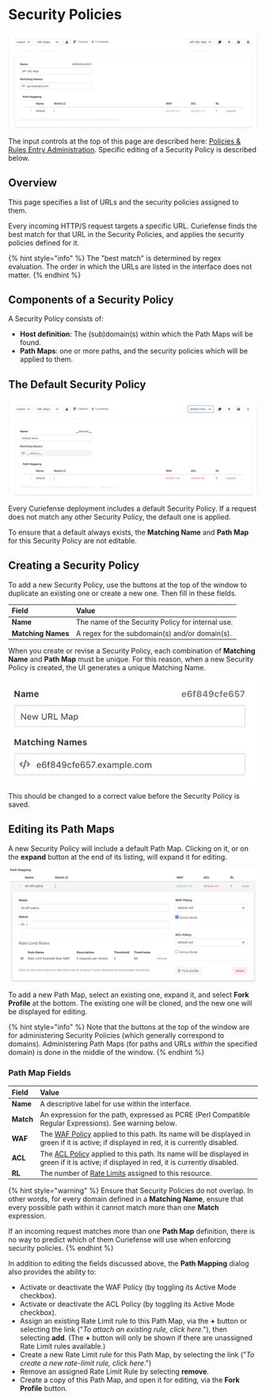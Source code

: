# Security Policies

![](../../.gitbook/assets/url-maps-initial.png)

The input controls at the top of this page are described here: [Policies & Rules Entry Administration](./#entry-administration). Specific editing of a Security Policy is described below.

## Overview

This page specifies a list of URLs and the security policies assigned to them.

Every incoming HTTP/S request targets a specific URL. Curiefense finds the best match for that URL in the Security Policies, and applies the security policies defined for it.

{% hint style="info" %}
The "best match" is determined by regex evaluation. The order in which the URLs are listed in the interface does not matter.
{% endhint %}

## Components of a Security Policy

A Security Policy consists of:

* **Host definition**: The \(sub\)domain\(s\) within which the Path Maps will be found.
* **Path Maps**: one or more paths, and the security policies which will be applied to them.

## The Default Security Policy

![](../../.gitbook/assets/url-maps-default%20%281%29.png)

Every Curiefense deployment includes a default Security Policy. If a request does not match any other Security Policy, the default one is applied.

To ensure that a default always exists, the **Matching Name** and **Path Map** for this Security Policy are not editable.

## Creating a Security Policy

To add a new Security Policy, use the buttons at the top of the window to duplicate an existing one or create a new one. Then fill in these fields.

| Field | Value |
| :--- | :--- |
| **Name** | The name of the Security Policy for internal use. |
| **Matching Names** | A regex for the subdomain\(s\) and/or domain\(s\). |

When you create or revise a Security Policy, each combination of **Matching Name** and **Path Map** must be unique. For this reason, when a new Security Policy is created, the UI generates a unique Matching Name. 

![](../../.gitbook/assets/url-map-unique-matching-name.png)

This should be changed to a correct value before the Security Policy is saved.

## Editing its Path Maps

A new Security Policy will include a default Path Map. Clicking on it, or on the **expand** button at the end of its listing, will expand it for editing.

![](../../.gitbook/assets/url-maps-api-expanded%20%281%29.png)

To add a new Path Map, select an existing one, expand it, and select **Fork Profile** at the bottom. The existing one will be cloned, and the new one will be displayed for editing.

{% hint style="info" %}
Note that the buttons at the top of the window are for administering Security Policies \(which generally correspond to domains\). Administering Path Maps \(for paths and URLs _within_ the specified domain\) is done in the middle of the window.
{% endhint %}

### Path Map Fields

| **Field** | **Value** |
| :--- | :--- |
| **Name** | A descriptive label for use within the interface. |
| **Match** | An expression for the path, expressed as PCRE \(Perl Compatible Regular Expressions\). See warning below. |
| **WAF** | The [WAF Policy](waf-policies.md) applied to this path. Its name will be displayed in green if it is active; if displayed in red, it is currently disabled. |
| **ACL** | The [ACL Policy](acl-profiles.md) applied to this path. Its name will be displayed in green if it is active; if displayed in red, it is currently disabled. |
| **RL** | The number of [Rate Limits](rate-limits.md) assigned to this resource. |

{% hint style="warning" %}
Ensure that Security Policies do not overlap. In other words, for every domain defined in a **Matching Name**, ensure that every possible path within it cannot match more than one **Match** expression.  
  
If an incoming request matches more than one **Path Map** definition, there is no way to predict which of them Curiefense will use when enforcing security policies.
{% endhint %}

In addition to editing the fields discussed above, the **Path Mapping** dialog also provides the ability to:

* Activate or deactivate the WAF Policy \(by toggling its Active Mode checkbox\).
* Activate or deactivate the ACL Policy \(by toggling its Active Mode checkbox\).
* Assign an existing Rate Limit rule to this Path Map, via the **+** button or selecting the link \("_To attach an existing rule, click here_."\), then selecting **add**. \(The **+** button will only be shown if there are unassigned Rate Limit rules available.\)
* Create a new Rate Limit rule for this Path Map, by selecting the link \("_To create a new rate-limit rule, click here_."\)
* Remove an assigned Rate Limit Rule by selecting **remove**.
* Create a copy of this Path Map, and open it for editing, via the **Fork Profile** button.

